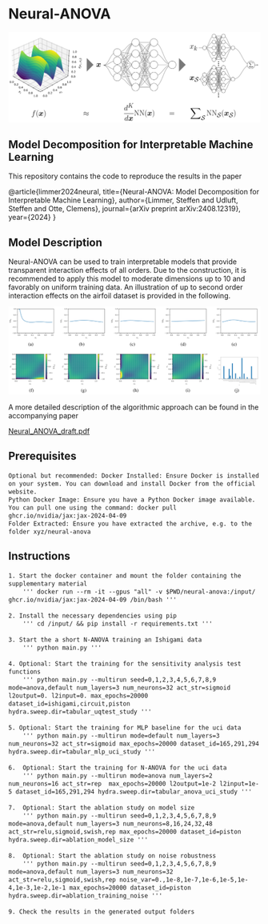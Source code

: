 # Neural-ANOVA

![Neural_ANOVA.png](docs/Neural_ANOVA.png)

## Model Decomposition for Interpretable Machine Learning

This repository contains the code to reproduce the results in the paper

@article{limmer2024neural,
  title={Neural-ANOVA: Model Decomposition for Interpretable Machine Learning},
  author={Limmer, Steffen and Udluft, Steffen and Otte, Clemens},
  journal={arXiv preprint arXiv:2408.12319},
  year={2024}
}

## Model Description

Neural-ANOVA can be used to train interpretable models that provide transparent interaction effects of all orders. Due to the construction, it is recommended to apply this model to moderate dimensions up to 10 and favorably on uniform training data. An illustration of up to second order interaction effects on the airfoil dataset is provided in the following.

![Neural_ANOVA_airfoil.png](docs/Neural_ANOVA_airfoil.png)

A more detailed description of the algorithmic approach can be found in the accompanying paper

[Neural_ANOVA_draft.pdf](docs/Neural_ANOVA_draft.pdf)


## Prerequisites

    Optional but recommended: Docker Installed: Ensure Docker is installed on your system. You can download and install Docker from the official website.
    Python Docker Image: Ensure you have a Python Docker image available. You can pull one using the command: docker pull ghcr.io/nvidia/jax:jax-2024-04-09
	Folder Extracted: Ensure you have extracted the archive, e.g. to the folder xyz/neural-anova
	
## Instructions

	1. Start the docker container and mount the folder containing the supplementary material
		''' docker run --rm -it --gpus "all" -v $PWD/neural-anova:/input/ ghcr.io/nvidia/jax:jax-2024-04-09 /bin/bash '''
		
	2. Install the necessary dependencies using pip
		''' cd /input/ && pip install -r requirements.txt '''
		
	3. Start the a short N-ANOVA training an Ishigami data
		''' python main.py '''
	
	4. Optional: Start the training for the sensitivity analysis test functions
		''' python main.py --multirun seed=0,1,2,3,4,5,6,7,8,9 mode=anova,default num_layers=3 num_neurons=32 act_str=sigmoid l2output=0. l2input=0. max_epochs=20000 dataset_id=ishigami,circuit,piston hydra.sweep.dir=tabular_uqtest_study '''

	5. Optional: Start the training for MLP baseline for the uci data
		''' python main.py --multirun mode=default num_layers=3 num_neurons=32 act_str=sigmoid max_epochs=20000 dataset_id=165,291,294 hydra.sweep.dir=tabular_mlp_uci_study '''
		
	6. 	Optional: Start the training for N-ANOVA for the uci data
		''' python main.py --multirun mode=anova num_layers=2 num_neurons=16 act_str=rep  max_epochs=20000 l2output=1e-2 l2input=1e-5 dataset_id=165,291,294 hydra.sweep.dir=tabular_anova_uci_study '''
		
	7. 	Optional: Start the ablation study on model size
		''' python main.py --multirun seed=0,1,2,3,4,5,6,7,8,9 mode=anova,default num_layers=3 num_neurons=8,16,24,32,48 act_str=relu,sigmoid,swish,rep max_epochs=20000 dataset_id=piston hydra.sweep.dir=ablation_model_size '''
		
	8. 	Optional: Start the ablation study on noise robustness
		''' python main.py --multirun seed=0,1,2,3,4,5,6,7,8,9 mode=anova,default num_layers=3 num_neurons=32 act_str=relu,sigmoid,swish,rep noise_var=0.,1e-8,1e-7,1e-6,1e-5,1e-4,1e-3,1e-2,1e-1 max_epochs=20000 dataset_id=piston hydra.sweep.dir=ablation_training_noise '''

	9. Check the results in the generated output folders